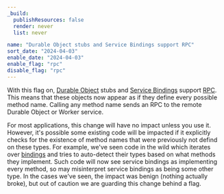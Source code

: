 ```yaml
---
_build:
  publishResources: false
  render: never
  list: never

name: "Durable Object stubs and Service Bindings support RPC"
sort_date: "2024-04-03"
enable_date: "2024-04-03"
enable_flag: "rpc"
disable_flag: "rpc"
---
```


With this flag on, [Durable Object](/durable-objects/) stubs and [Service Bindings](/workers/runtime-apis/bindings/service-bindings/) support [RPC](/workers/runtime-apis/rpc/). This means that these objects now appear as if they define every possible method name. Calling any method name sends an RPC to the remote Durable Object or Worker service.

For most applications, this change will have no impact unless you use it. However, it's possible some existing code will be impacted if it explicitly checks for the existence of method names that were previously not defind on these types. For example, we've seen code in the wild which iterates over [bindings](/workers/configuration/bindings/) and tries to auto-detect their types based on what methods they implement. Such code will now see service bindings as implementing every method, so may misinterpret service bindings as being some other type. In the cases we've seen, the impact was benign (nothing actually broke), but out of caution we are guarding this change behind a flag.
